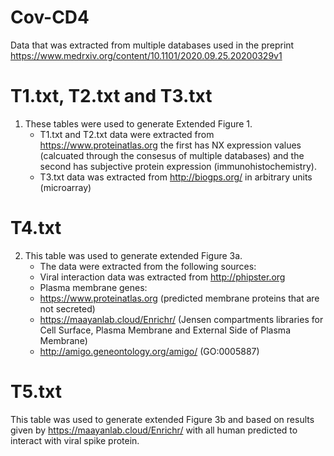 # Cov-CD4
Data that was extracted from multiple databases used in the preprint https://www.medrxiv.org/content/10.1101/2020.09.25.20200329v1

# T1.txt, T2.txt and T3.txt
1. These tables were used to generate Extended Figure 1.
   - T1.txt and T2.txt data were extracted from https://www.proteinatlas.org the first has NX expression values (calcuated through the consesus of multiple databases) and the second has subjective protein expression (immunohistochemistry).
   - T3.txt data was extracted from http://biogps.org/ in arbitrary units (microarray)

# T4.txt
2. This table was used to generate extended Figure 3a.
   - The data were extracted from the following sources:
    - Viral interaction data was extracted from http://phipster.org 
   - Plasma membrane genes:
    - https://www.proteinatlas.org (predicted membrane proteins that are not secreted)
    - https://maayanlab.cloud/Enrichr/ (Jensen compartments libraries for Cell Surface, Plasma Membrane and External Side of Plasma Membrane)
    - http://amigo.geneontology.org/amigo/ (GO:0005887)

# T5.txt
This table was used to generate extended Figure 3b and based on results given by https://maayanlab.cloud/Enrichr/ with all human predicted to interact with viral spike protein.
